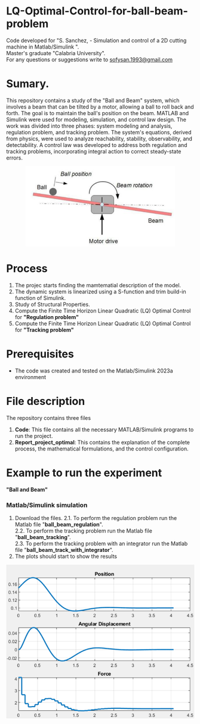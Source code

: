 # LQ-Optimal-Control-for-ball-beam-problem

Code developed for "S. Sanchez, - Simulation and control of a 2D cutting machine in Matlab/Simulink ".  
Master's graduate "Calabria University".  
For any questions or suggestions write to sofysan.1993@gmail.com

# Sumary.
This repository contains a study of the "Ball and Beam" system, which involves a beam that can be tilted by a motor, allowing a ball to roll back and forth. The goal is to maintain the ball's position on the beam. MATLAB and Simulink were used for modeling, simulation, and control law design.
The work was divided into three phases: system modeling and analysis, regulation problem, and tracking problem. The system's equations, derived from physics, were used to analyze reachability, stability, observability, and detectability. A control law was developed to address both regulation and tracking problems, incorporating integral action to correct steady-state errors.

<p align="center">
  <img src="Images/ball beam.png" alt="Texto alternativo" width="400">
</p>

# Process  
1.  The projec starts finding the mamtematial description of the model.
2.	The dynamic system is linearized using a S-function and trim build-in function of Simulink.
3.	Study of Structural Properties. 
4.	Compute the Finite Time Horizon Linear Quadratic (LQ) Optimal Control for **"Regulation problem"**
5.	Compute the Finite Time Horizon Linear Quadratic (LQ) Optimal Control for **"Tracking problem"**

# Prerequisites
- The code was created and tested on the Matlab/Simulink 2023a environment

# File description
The repository contains three files
1. **Code**: This file contains all the necessary MATLAB/Simulink programs to run the project.
2. **Report_project_optimal**: This contains the explanation of the complete process, the mathematical formulations, and the control configuration.


# Example to run the experiment  
**"Ball and Beam"**
### Matlab/Simulink simulation 
1. Download the files. 
2.1. To perform the regulation problem run the Matlab file "**ball_beam_regulation**".  
2.2. To perform the tracking problem run the Matlab file "**ball_beam_tracking**".  
2.3. To perform the tracking problem with an integrator run the Matlab file "**ball_beam_track_with_integrator**".  
3. The plots should start to show the results

<p align="center">
  <img src="Images/control.png" alt="Texto alternativo" width="600">
</p>

